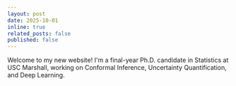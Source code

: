 ```yaml
---
layout: post
date: 2025-10-01
inline: true
related_posts: false
published: false
---
```


Welcome to my new website! I'm a final-year Ph.D. candidate in Statistics at USC Marshall, working on Conformal Inference, Uncertainty Quantification, and Deep Learning. 
